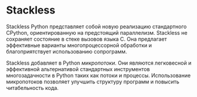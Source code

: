 # Stackless

Stackless Python представляет собой новую реализацию стандартного CPython, ориентированную на предстоящий параллелизм. Stackless не сохраняет состояние в стеке вызовов языка C. Она предлагает эффективные варианты многопроцессорной обработки и благоприятствует использованию сопрограмм.

Stackless добавляет в Python *микропотоки*. Они являются легковесной и эффективной альтернативой стандартных инструментов многозадачности в Python таких как потоки и процессы. Использование микропотоков позволяет улучшить структуру программ и повысить читабельность кода.
